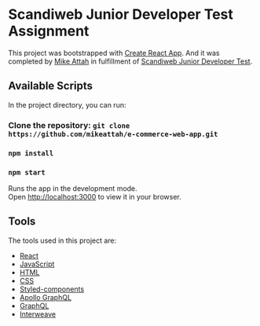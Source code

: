 # Scandiweb Junior Developer Test Assignment

This project was bootstrapped with [Create React App](https://github.com/facebook/create-react-app). And it was completed by [Mike Attah](https://twitter.com/mikeattahh) in fulfillment of [Scandiweb Junior Developer Test](https://careers.scandiweb.com/).

## Available Scripts

In the project directory, you can run:

### Clone the repository: `git clone https://github.com/mikeattah/e-commerce-web-app.git`

### `npm install`

### `npm start`

Runs the app in the development mode.\
Open [http://localhost:3000](http://localhost:3000) to view it in your browser.

## Tools

The tools used in this project are:

- [React](https://reactjs.org/)
- [JavaScript](https://developer.mozilla.org/en-US/docs/Web/JavaScript)
- [HTML](https://developer.mozilla.org/en-US/docs/Web/HTML)
- [CSS](https://developer.mozilla.org/en-US/docs/Web/CSS)
- [Styled-components](https://www.styled-components.com/)
- [Apollo GraphQL](https://www.apollographql.com/)
- [GraphQL](https://graphql.org/)
- [Interweave](https://interweave.com/)
